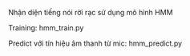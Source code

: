 Nhận diện tiếng nói rời rạc sử dụng mô hình HMM

Training: hmm_train.py

Predict với tín hiệu âm thanh từ mic: hmm_predict.py


